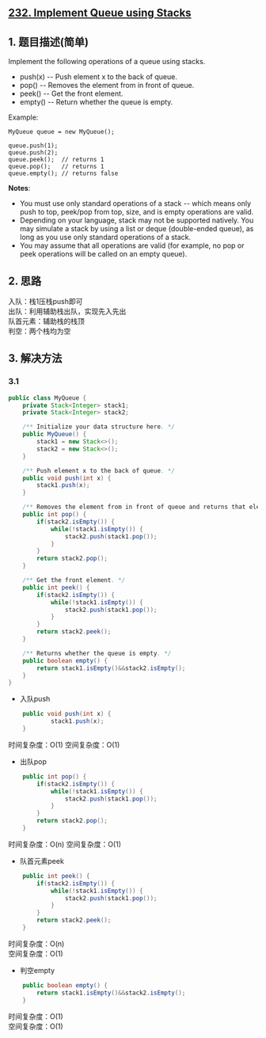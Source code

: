 ## [232. Implement Queue using Stacks](https://leetcode-cn.com/problems/implement-queue-using-stacks/)

## 1. 题目描述\(简单\)

Implement the following operations of a queue using stacks.

* push\(x\) -- Push element x to the back of queue.
* pop\(\) -- Removes the element from in front of queue.
* peek\(\) -- Get the front element.
* empty\(\) -- Return whether the queue is empty.

Example:

```
MyQueue queue = new MyQueue();

queue.push(1);
queue.push(2);  
queue.peek();  // returns 1
queue.pop();   // returns 1
queue.empty(); // returns false
```

**Notes**:

* You must use only standard operations of a stack -- which means only push to top, peek/pop from top, size, and is empty operations are valid.
* Depending on your language, stack may not be supported natively. You may simulate a stack by using a list or deque \(double-ended queue\), as long as you use only standard operations of a stack.
* You may assume that all operations are valid \(for example, no pop or peek operations will be called on an empty queue\).

## 2. 思路

入队：栈1压栈push即可  
出队：利用辅助栈出队，实现先入先出  
队首元素：辅助栈的栈顶  
判空：两个栈均为空

## 3. 解决方法

### 3.1

```java
public class MyQueue {
    private Stack<Integer> stack1;
    private Stack<Integer> stack2;

    /** Initialize your data structure here. */
    public MyQueue() {
        stack1 = new Stack<>();
        stack2 = new Stack<>();
    }

    /** Push element x to the back of queue. */
    public void push(int x) {
        stack1.push(x);
    }

    /** Removes the element from in front of queue and returns that element. */
    public int pop() {
        if(stack2.isEmpty()) {
            while(!stack1.isEmpty()) {
                stack2.push(stack1.pop());
            }
        }
        return stack2.pop();
    }

    /** Get the front element. */
    public int peek() {
        if(stack2.isEmpty()) {
            while(!stack1.isEmpty()) {
                stack2.push(stack1.pop());
            }
        }
        return stack2.peek();
    }

    /** Returns whether the queue is empty. */
    public boolean empty() {
        return stack1.isEmpty()&&stack2.isEmpty();
    }
}
```

* 入队push

```java
    public void push(int x) {
            stack1.push(x);
    }
```

时间复杂度：O(1)
空间复杂度：O(1)

* 出队pop

```java
    public int pop() {
        if(stack2.isEmpty()) {
            while(!stack1.isEmpty()) {
                stack2.push(stack1.pop());
            }
        }
        return stack2.pop();
    }
```

时间复杂度：O(n)
空间复杂度：O(1)

* 队首元素peek

```java
    public int peek() {
        if(stack2.isEmpty()) {
            while(!stack1.isEmpty()) {
                stack2.push(stack1.pop());
            }
        }
        return stack2.peek();
    }
```
时间复杂度：O(n)  
空间复杂度：O(1)

* 判空empty

```java
    public boolean empty() {
        return stack1.isEmpty()&&stack2.isEmpty();
    }
```

时间复杂度：O(1)  
空间复杂度：O(1)



